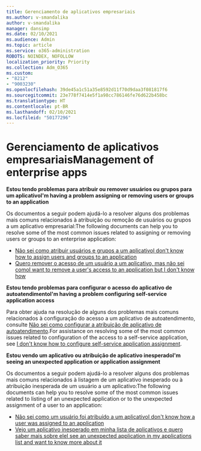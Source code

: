 ```yaml
---
title: Gerenciamento de aplicativos empresariais
ms.author: v-smandalika
author: v-smandalika
manager: dansimp
ms.date: 02/10/2021
ms.audience: Admin
ms.topic: article
ms.service: o365-administration
ROBOTS: NOINDEX, NOFOLLOW
localization_priority: Priority
ms.collection: Adm_O365
ms.custom:
- "8212"
- "9003230"
ms.openlocfilehash: 39de45a1c51a35e8592d11f70d9daa3f081817f6
ms.sourcegitcommit: 23e778f7414e5f1a98cc786146fe76d622b458bc
ms.translationtype: HT
ms.contentlocale: pt-BR
ms.lasthandoff: 02/10/2021
ms.locfileid: "50177296"
---
```

# <a name="management-of-enterprise-apps"></a><span data-ttu-id="a1f33-102">Gerenciamento de aplicativos empresariais</span><span class="sxs-lookup"><span data-stu-id="a1f33-102">Management of enterprise apps</span></span>

<span data-ttu-id="a1f33-103">**Estou tendo problemas para atribuir ou remover usuários ou grupos para um aplicativo**</span><span class="sxs-lookup"><span data-stu-id="a1f33-103">**I'm having a problem assigning or removing users or groups to an application**</span></span>

<span data-ttu-id="a1f33-104">Os documentos a seguir podem ajudá-lo a resolver alguns dos problemas mais comuns relacionados à atribuição ou remoção de usuários ou grupos a um aplicativo empresarial:</span><span class="sxs-lookup"><span data-stu-id="a1f33-104">The following documents can help you to resolve some of the most common issues related to assigning or removing users or groups to an enterprise application:</span></span>

- [<span data-ttu-id="a1f33-105">Não sei como atribuir usuários e grupos a um aplicativo</span><span class="sxs-lookup"><span data-stu-id="a1f33-105">I don't know how to assign users and groups to an application</span></span>](https://docs.microsoft.com/azure/active-directory/manage-apps/assign-user-or-group-access-portal)
- [<span data-ttu-id="a1f33-106">Quero remover o acesso de um usuário a um aplicativo, mas não sei como</span><span class="sxs-lookup"><span data-stu-id="a1f33-106">I want to remove a user's access to an application but I don't know how</span></span>](https://docs.microsoft.com/azure/active-directory/manage-apps/methods-for-removing-user-access)

<span data-ttu-id="a1f33-107">**Estou tendo problemas para configurar o acesso do aplicativo de autoatendimento**</span><span class="sxs-lookup"><span data-stu-id="a1f33-107">**I'm having a problem configuring self-service application access**</span></span>

<span data-ttu-id="a1f33-108">Para obter ajuda na resolução de alguns dos problemas mais comuns relacionados à configuração do acesso a um aplicativo de autoatendimento, consulte [ Não sei como configurar a atribuição de aplicativo de autoatendimento](https://docs.microsoft.com/azure/active-directory/manage-apps/manage-self-service-access).</span><span class="sxs-lookup"><span data-stu-id="a1f33-108">For assistance on resolving some of the most common issues related to configuration of the access to a self-service application, see [I don't know how to configure self-service application assignment](https://docs.microsoft.com/azure/active-directory/manage-apps/manage-self-service-access).</span></span>

<span data-ttu-id="a1f33-109">**Estou vendo um aplicativo ou atribuição de aplicativo inesperado**</span><span class="sxs-lookup"><span data-stu-id="a1f33-109">**I'm seeing an unexpected application or application assignment**</span></span>

<span data-ttu-id="a1f33-110">Os documentos a seguir podem ajudá-lo a resolver alguns dos problemas mais comuns relacionados à listagem de um aplicativo inesperado ou à atribuição inesperada de um usuário a um aplicativo:</span><span class="sxs-lookup"><span data-stu-id="a1f33-110">The following documents can help you to resolve some of the most common issues related to listing of an unexpected application or to the unexpected assignment of a user to an application:</span></span>

- [<span data-ttu-id="a1f33-111">Não sei como um usuário foi atribuído a um aplicativo</span><span class="sxs-lookup"><span data-stu-id="a1f33-111">I don't know how a user was assigned to an application</span></span>](https://docs.microsoft.com/azure/active-directory/manage-apps/ways-users-get-assigned-to-applications)
- [<span data-ttu-id="a1f33-112">Vejo um aplicativo inesperado em minha lista de aplicativos e quero saber mais sobre ele</span><span class="sxs-lookup"><span data-stu-id="a1f33-112">I see an unexpected application in my applications list and want to know more about it</span></span>](https://docs.microsoft.com/azure/active-directory/manage-apps/application-types)












